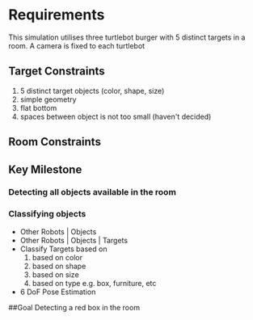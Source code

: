 # Requirements

This simulation utilises three turtlebot burger with 5 distinct targets in a room. A camera is fixed to each turtlebot

## Target Constraints
1. 5 distinct target objects (color, shape, size)
2. simple geometry
3. flat bottom
4. spaces between object is not too small (haven't decided) 

## Room Constraints

## Key Milestone
### Detecting all objects available in the room

### Classifying objects
  - Other Robots | Objects
  - Other Robots | Objects | Targets
  - Classify Targets based on
    1. based on color
    2. based on shape
    3. based on size
    4. based on type e.g. box, furniture, etc
  - 6 DoF Pose Estimation

##Goal
  Detecting a red box in the room
